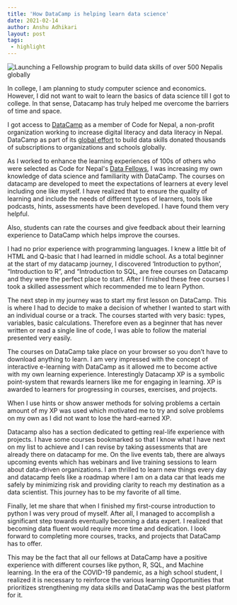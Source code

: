 ```yaml
---
title: 'How DataCamp is helping learn data science'
date: 2021-02-14
author: Anshu Adhikari
layout: post
tags:
 - highlight
---
```


<img src="https://codefornepal.org/data-fellowship/assets/og-image.jpeg" alt="Launching a Fellowship program to build data skills of over 500 Nepalis globally">


In college, I am planning to study computer science and economics. However, I did not want to wait to learn the basics of data science till I got to college. In that sense, Datacamp has truly helped me overcome the barriers of time and space. 

I got access to [DataCamp](https://www.datacamp.com/) as a member of Code for Nepal, a non-profit organization working to increase digital literacy and data literacy in Nepal. DataCamp as part of its [global effort](https://www.datacamp.com/community/blog/datacamp-donates-50-partners) to build data skills donated thousands of subscriptions to organizations and schools globally. 

As I worked to enhance the learning experiences of 100s of others who were selected as Code for Nepal's [Data Fellows](https://codefornepal.org/2021/02/14/launching-a-fellowship-program-to-build-data-skills-of-over-500-nepalis-globally), I was increasing my own knowledge of data science and familiarity with DataCamp. The courses on datacamp are developed to meet the expectations of learners at every level including one like myself. I have realized that to ensure the quality of learning and include the needs of different types of learners, tools like podcasts, hints, assessments have been developed. I have found them very helpful.

Also, students can rate the courses and give feedback about their learning experience to DataCamp which helps improve the courses. 

I had no prior experience with programming languages. I knew a little bit of HTML and Q-basic that I had learned in middle school. As a total beginner at the start of my datacamp journey, I discovered ‘Introduction to python’, “Introduction to R”, and “Introduction to SQL, are free courses on Datacamp and they were the perfect place to start. After I finished these free courses I took a skilled assessment which recommended me to learn Python. 

The next step in my journey was to start my first lesson on DataCamp. This is where I had to decide to make a decision of whether I wanted to start with an individual course or a track. The courses started with very basic: types, variables, basic calculations. Therefore even as a beginner that has never written or read a single line of code, I was able to follow the material presented very easily. 

The courses on DataCamp take place on your browser so you don’t have to download anything to learn. I am very impressed with the concept of interactive e-learning with DataCamp as it allowed me to become active with my own learning experience. Interestingly Datacamp XP is a symbolic point-system that rewards learners like me for engaging in learning. XP is awarded to learners for progressing in courses, exercises, and projects. 

When I use hints or show answer methods for solving problems a certain amount of my XP was used which motivated me to try and solve problems on my own as I did not want to lose the hard-earned XP.  

Datacamp also has a section dedicated to getting real-life experience with projects. I have some courses bookmarked so that I know what I have next on my list to achieve and I can revise by taking assessments that are already there on datacamp for me. On the live events tab, there are always upcoming events which has webinars and live training sessions to learn about data-driven organizations. I am thrilled to learn new things every day and datacamp feels like a roadmap where I am on a data car that leads me safely by minimizing risk and providing clarity to reach my destination as a data scientist. This journey has to be my favorite of all time.

Finally, let me share that when I finished my first-course introduction to python I was very proud of myself. After all, I managed to accomplish a significant step towards eventually becoming a data expert. I realized that becoming data fluent would require more time and dedication. I look forward to completing more courses, tracks, and projects that DataCamp has to offer. 

This may be the fact that all our fellows at DataCamp have a positive experience with different courses like python, R, SQL, and Machine learning. In the era of the COVID-19 pandemic, as a high school student, I realized it is necessary to reinforce the various learning Opportunities that prioritizes strengthening my data skills and DataCamp was the best platform for it. 
